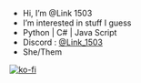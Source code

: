 - Hi, I’m @Link 1503
- I’m interested in stuff I guess
- Python | C# | Java Script
- Discord : [@Link_1503](https://discord.com/users/437310799258583050)
- She/Them

[![ko-fi](https://ko-fi.com/img/githubbutton_sm.svg)](https://ko-fi.com/E1E2R5OGD)
